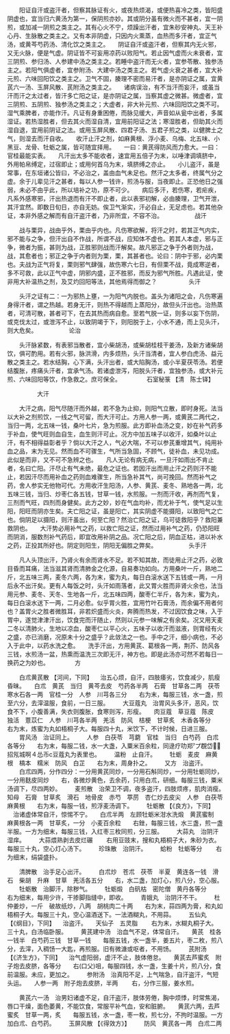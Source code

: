 <!-- { "loadSidebar": true } -->
　　阳证自汗或盗汗者，但察其脉证有火，或夜热烦渴，或便热喜冷之类，皆阳盛阴虚也，宜当归六黄汤为第一，保阴煎亦妙。其或阴分虽有微火而不甚者，宜一阴煎，或加减一阴煎之类主之。其有心火不宁，烦躁出汗者，宜朱砂安神丸、天王补心丹、生脉散之类主之。又有本非阴虚，只因内火熏蒸，血热而多汗者，宜正气汤，或黄芩芍药汤、清化饮之类主之。　　阴证自汗或盗汗者，但察其内无火邪，又无火脉，便是气虚。阴证皆不可妄用凉药以败阳气。若止因气虚而火未衰者，宜三阴煎、参归汤、人参建中汤之类主之。若睡中盗汗而无火者，宜参苓散、独参汤主之。若阳气俱虚者，宜参附汤、大建中汤之类主之。若气虚火衰之甚者，宜大补元煎、六味回阳饮之类主之。卫气不固，腠理不密而易汗者，是亦阴证之属，宜黄芪六一汤、玉屏风散、芪附汤之类主之。　　诸病误治，有不当汗而妄汗，或虽当汗而汗之太过者，皆汗多亡阳之证，是亦阴证之属，当察其虚之微甚。微虚者，宜三阴煎、五阴煎、独参汤之类主之；大虚者，非大补元煎、六味回阳饮之类不可。　　湿气乘脾者，亦能作汗。凡证有身重困倦，而脉见缓大，声音如从瓮中出者，多属湿证。若热湿胜者，但去其火而湿自清，宜用前阳证之法；寒湿胜者，但助其火而湿自退，宜用前阴证之法。或用玉屏风散、四君子汤、五君子煎之类，以健脾土之气，则湿去而汗自收。　　收汗止汗之剂，如麻黄根、浮小麦、乌梅、北五味、小黑豆、龙骨、牡蛎之属，皆可随宜择用。　　一曰：黄芪得防风而力愈大。一曰：官桂最能实表。　　凡汗出太多不能收者，速宜用五倍子为末，以唾津调填脐中，外用帕帛缚定，过宿即止；或用何首乌为末，填脐缚之亦止。　　小儿盗汗，虽是常事，在东垣诸公皆曰，不必治之，盖由血气未足也。然汗之太多者，终属气分之虚。余于儿辈见汗之甚者，每以人参一钱许，煎汤与服，当夜即止。正恐他日之强弱，未必不由乎此，所以培补之功，原不可少。　　病后多汗，若伤寒，若疟疾，凡系外感寒邪，汗出热退而有汗不即止者，此以表邪初解，必由腠理，卫气开泄，其汗宜然。即数日旬日，亦自无妨。俟卫气渐实，汗必自止，无足虑也。若其他杂证，本非外感之解而有自汗盗汗者，乃非所宜，不容不治。
　　　　　战汗

　　战与栗异，战由乎外，栗由乎内也。凡伤寒欲解，将汗之时，若其正气内实，邪不能与之争，但汗出自不作战，所谓不战，应知体不虚也。若其人本虚，邪与正争，微者为振，甚则为战，正胜邪则战而汗解矣。故凡邪正之争于外者则为战，战，其愈者也；邪正之争于内者则为栗，栗，其甚者也。论曰：阴中于邪，必内栗也。夫战为正气将复，栗则邪气肆强，故伤寒六七日，有但栗不战，竟成寒逆者，多不可救，此以正气中虚，阴邪内盛，正不胜邪，而反为邪气所胜。凡遇此证，使非用大补温热之剂，及艾灼回阳等法，其他焉得而御之？
　　　　　头汗

　　头汗之证有二：一为邪热上壅，一为阳气内脱也。盖头为诸阳之会，凡伤寒遍身得汗者，谓之热越。若身无汗，则热不得越而上蒸阳分，故但头汗出也。治热蒸者，可清可散，甚者可下，在去其热而病自愈。至若气脱一证，则多以妄下伤阴，或克伐太过，或泄泻不止，以致阴竭于下，则阳脱于上，小水不通，而上见头汗，则大危矣。
　　　　　论治

　　头汗脉紧数，有表邪当散者，宜小柴胡汤，或柴胡桂枝干姜汤，及新方诸柴胡饮，俱可酌用。若有火邪，脉洪滑，内多烦热，头汗当清者，宜人参白虎汤、益元散之类主之。若水结胸，心下满，头汗出者，或大陷胸汤，或小半夏茯苓汤。若便结腹胀，疼痛头汗者，宜承气汤。若诸虚泄泻，阳脱头汗者，宜独参汤，或大补元煎、六味回阳等饮，作急救之。庶可保全。
　　　　石室秘箓 【清　陈士铎】

　　　　　大汗

　　大汗之病，阳气尽随汗而外越，若不急为止抑，则阳气立散，即时身死。法当以大补之剂煎饮，一线之气可留，而大汗可止。方用人参一两，或黄芪二两代之，当归一两，北五味一钱，桑叶七片，急为煎服。此方即补血汤之变，妙在补气药多于补血，使气旺则血自生，血生则汗可止。况方中加五味子以收汗，如桑叶以止汗，有不相得益彰者乎？倘以大汗之人，气必大喘，不可以参芪重增其气，纯用补血之品，末为无见。然而血不可骤生，气所当急固，不顾气，徒补血，未见功成。此似是而非，又不可不急辨之也。　　凡人无论有病无病，一旦汗如雨出不肯止者，名曰亡阳。汗尽止有气未绝，最危之证也。若因汗出而用止汗之药则汗不能止，若因汗尽而用补血之药则血难骤生，所当急补其气，尚可挽回。然而补气之药，舍人参实无他物可代。方用收汗生阳汤，人参、黄芪、麦冬、熟地各一两，北五味三钱，当归、炒枣仁各五钱，甘草一钱，水煎服。一剂而汗收，再剂而气复，三剂而气旺，四剂而身健矣。此方之妙，妙在气血均补，而尤补于气，使气足以生阳，阳旺而阴亦生矣。夫亡阳之证，虽是阳亡，其实阴虚不能摄阳，以致阳气之亡也。倘阴足以摄阳，则汗虽出，何至亡阳？然治亡阳之证，乌可徒救阳乎？救阳兼救阴也。　　大汗势必用补气之药，以救亡阳之证，然而过用补气之药，仍恐阳旺而阴消，服数剂补气药后，即宜改用补阴之品。况亡阳之后，阴血正枯，进以补水之药，正投其所好也。阴定则阳生，阴阳无偏胜之弊矣。
　　　　　头手汗

　　凡人头顶出汗，乃肾火有余而肾水不足。若不知其故，而徒用止汗之药，必致目昏而耳痛，法当滋其肾而清肺金之化源，自易奏功如向。方用桑叶一斤，熟地二斤，北五味三两，麦冬六两，各为末，蜜为丸，每日白滚水送下五钱或一两，一月后永不出汗矣。更有人每饭之时，头汗如雨落者，此又胃火胜而非肾火余也，法当用元参、麦冬、天冬、生地各一斤，北五味四两，酸枣仁半斤，各为末，蜜为丸，每日白滚水送下一两，二月必愈。似乎胃火胜，宜用竹叶石膏汤，而余偏不用者何也？盖胃火之胜者微胜耳，非若炽盛而火炎，奔腾而热发，不过因饮食之味，入于胃中，遂觉津津汗出，饮食完而汗随止，然则以元参一味解之有余矣。况又用天麦二冬以清肺火，生地以凉血，酸枣仁以平心火，五味子以收汗而滋液，则胃经有火之盛，亦已消磨，况原未十分之盛乎？此敛法之一也。手中之汗，细小病也，不必入于此中，以药水洗之愈。　　洗手汗出，方用黄芪、葛根各一两，荆芥、防风各三钱，水煎汤一盆，热熏而温洗三次即无汗，神方也。即是此汤亦可然不若每日一换药之为妙也。
　　　　方

　　白朮黄芪散 【河间，下同】 　治五心烦，自汗，四肢痿劣，饮食减少，肌瘦昏昧。　　白朮　黄芪　当归　黄芩去皮　芍药各半两　石膏　甘草各二两　茯苓　寒水石各一两　官桂一分　人参　川芎各三分　　右为末，每服三钱，水一盏，煎至六分，去滓温服，食前，一日三服。
　　大豆蔻丸　治胃风头多汗，恶风，饮食不下，小腹善满，失衣则腹胀，食寒则泻，形瘦。　　肉豆蔻　草豆蔻　陈皮　独活　薏苡仁　人参　川芎各半两　羌活　防风　桔梗　甘草炙　木香各等分　　右为末，炼蜜为丸如梧桐子大。每服四十丸，米饮下，不计时候，日进三服。
　　胃风汤　治证同上。
　　人参　白茯苓　芎藭　官桂　当归　白芍药　白朮各等分　　右为末，每服二钱，水一大盏，入粟米百余粒，同逯疗叻郑プ覠岱招氖城啊４怂币c豆蔻丸为表里也。
　　温粉　止自汗。
　　牡蛎　麦皮　麻黄根　槁本　糯米　防风　白芷　　右为末，周身扑之。
　　又方　治盗汗。
　　白朮四两，分作四分：一分用黄芪同炒，一分用石斛同炒，一分用牡蛎同炒，一分用麸皮同炒　　右，各微炒黄色，去余药，只用白朮，研细。每服三钱，粟米汤调下，尽四两妙。
　　麦煎散　治荣卫不调，夜多盗汗，四肢烦疼，肌肉消瘦。　　知母　石膏　甘草炙　滑石　地骨皮　赤芍　葶苈　杏仁炒去皮尖　人参　白茯苓　麻黄根　　右为末，每服一钱，煎浮麦汤调下。
　　牡蛎散 【《良方》，下同】 　治诸虚体常自汗，惊惕不宁。　　白朮半两　左顾牡蛎米泔水洗煅　黄芪蜜制　麻黄根各一两　甘草炙，一分　小麦百余粒　　右銼，每服三钱，水三盏，煎一盏半服。一方为细末，每服三钱，入红枣三枚同煎，分三服。
　　大蒜丸　治阴汗湿痒。
　　大蒜煨熟剥去皮烂碾
　　右用豆豉末，搜和丸梧桐子大，朱砂为衣。每服三十丸，空心灯心汤下。
　　珍珠散　治阴汗。
　　蛤粉　牡蛎等分
　　右为细末，绢袋盛扑。

　　清脾散　治手足心出汗。
　　白朮炒　苍朮　茯苓　半夏　黄连各一钱　滑石　柴胡　升麻　甘草　羌活各五分　　右，水二盏，加灯心，煎八分，空心服。
　　牡蛎散　治脚汗，除秽气。
　　牡蛎煅　白矾枯　密陀僧　黄丹各等分　　右为细末，每用少许，干掺脚指缝中，即收。
　　青娥丸　治阴汗不干。
　　杜仲姜炒，一斤　破故纸炒，八两　胡桃肉二十两　　右为末，蒜四两为膏，和丸如梧桐子大。每服三十丸，空心温酒送下。一法酒糊丸，不用蒜。
　　五仙丸 【《纲目》，下同】 　治盗汗。　　天仙子　五灵脂
　　右为末，水糊丸桐子大。三十丸，白汤临卧服。
　　黄芪建中汤　治血气不足，体常自汗。　　黄芪　桂各一钱半　白芍药三钱　甘草一钱　　每服五钱，水一盏半，姜五片，枣二枚，煎八分，去滓，入稠饧一大匙，再煎服。旧有微溏或呕者，不用饧。
　　芪附汤 【《济生方》，下同】 　治气虚阳弱，虚汗不止，肢体倦怠。　　黄芪去芦蜜炙　附子炮去皮脐，各等分　　右(口父)咀，每服四钱，水一盏，生姜十片，煎八分，食前温服。未应，更加之。
　　参附汤　治真阳不足，上气喘急，自汗盗汗，气短头运。　　人参一两　附子炮去皮脐，半两
　　右，分作三服，姜水煎。

　　黄芪六一汤　治男妇诸虚不足，自汗盗汗，肢体劳倦，胸中烦悸，时常焦渴，唇口干燥，面色萎黄，不能饮食，常服平补气血，安和脏腑。　　黄芪六两，去芦蜜炙　甘草一两，炙　　每服五钱，水一盏，枣一枚，煎七分，不拘时温服。一方加白朮、白芍药。
　　玉屏风散 【《得效方》】
　　防风　黄芪各一两　白朮二两
